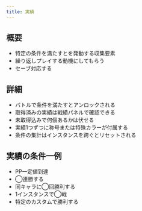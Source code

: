 ```yaml
---
title: 実績
---
```


## 概要
* 特定の条件を満たすとを発動する収集要素
* 繰り返しプレイする動機にしてもらう
* セーブ対応する

## 詳細
* バトルで条件を満たすとアンロックされる
* 取得済みの実績は戦績パネルで確認できる
* 未取得込みで何個あるかは伏せる
* 実績1つずつに称号または特殊カラーが付属する
* 条件の集計はインスタンスを跨ぐとリセットされる

## 実績の条件一例
* PP一定値到達
* ◯連勝する
* 同キャラに◯回勝利する
* 1インスタンスで◯戦
* 特定のカスタムで勝利する

